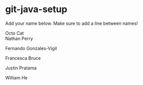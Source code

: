 # git-java-setup

Add your name below. Make sure to add a line between names!

Octo Cat  
Nathan Perry

Fernando Gonzales-Vigil

Francesca Bruce

Justin Pratama

William He

